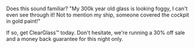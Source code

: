 Does this sound familiar? 
"My 300k year old glass is looking foggy, I can't even see through it! Not to mention my ship, someone covered the cockpit in gold paint!" 

If so, get ClearGlass™️ today. Don't hesitate, we're running a 30% off sale and a money back guarantee for this night only.
